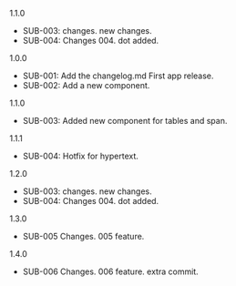 1.1.0
- SUB-003: changes. new changes.
- SUB-004: Changes 004. dot added.

1.0.0
- SUB-001: Add the changelog.md First app release.
- SUB-002: Add a new component.

1.1.0
- SUB-003: Added new component for tables and span.

1.1.1
- SUB-004: Hotfix for hypertext.

1.2.0
- SUB-003: changes. new changes.
- SUB-004: Changes 004. dot added.

1.3.0
- SUB-005 Changes. 005 feature.

1.4.0
- SUB-006 Changes. 006 feature. extra commit.